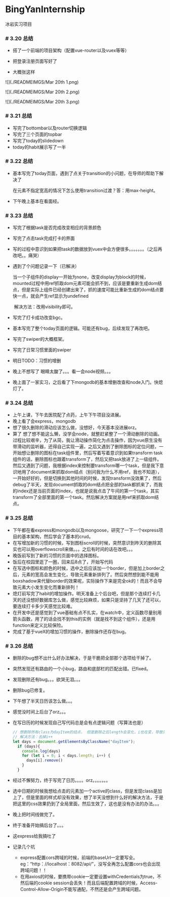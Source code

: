 # BingYanInternship
冰岩实习项目





### # 3.20 总结

- 搭了一个前端的项目架构（配置vue-router以及vuex等等）
- 把登录注册页面写好了

- 大概张这样

![](./READMEIMGS/Mar 20th 1.png)

![](./READMEIMGS/Mar 20th 2.png)

![](./READMEIMGS/Mar 20th 3.png)





### # 3.21 总结

- 写完了bottombar以及router切换逻辑
- 写完了三个页面的topbar
- 写完了today的slidedown
- today的habit展示写了一半





### # 3.22 总结

- 基本写完了today页面，遇到了点关于transition的小问题，在导师的帮助下解决了

  在元素不指定宽高的情况下怎么使用transition过渡？答：用max-height。

- 下午晚上基本在看面经。





### # 3.23 总结

- 写完了根据task是否完成改变相应的背景颜色

- 写完了点击task完成打卡的界面

- 写的过程中意识到如果把task的数据放到vuex中会方便很多。。。。。。。（之后再改吧。。痛哭）

- 遇到了个问题记录一下（已解决）

  ​		当一个子组件的display一开始为none，改变display为block的时候，mounted过程中用ref抓取dom元素可能会抓不到，应该是要重新生成dom结点，但是实际上组件已经创建出来了，抓的速度可能比重新生成的dom结点要快一点，就会产生ref显示为undefined

  ​		解决方法：改用visibility即可。

- 写完了打卡成功改变bgc。

- 基本写完了整个today页面的逻辑。可能还有bug，后续发现了再改吧。

- 写完了swiper的大概框架。

- 写完了日常习惯里面的swiper

- 明日TODO：习惯的增删

- 晚上不想写了 眼睛太酸了。。。看一会node视频。。。

- 晚上面了一家实习，之后看了下mongodb的基本增删改查和node入门。快熄灯了。



### # 3.24 总结

- 上午上课，下午去医院配了点药，上午下午项目没进展。
- 晚上看了会express，mongodb
- 想了很久删除的滑动应该怎么做，没想好，今天基本没进展orz。
- 算了 想了想不能这么懒，没学会node，就整赶紧整了一个滑动删除的动画。过程比较艰辛，为了从简，我让滑动操作简化为点击操作，因为vue原生没有带滑动的监听器，还得自己实现一遍，之后又遇到了删除图标的定位问题，一开始想让删除的图标在task组件里，然后写着写着意识到如果transform task组件的话，删除图标也跟着transform了，然后又把task放进了上一级组件。然后又遇到了问题，我根据index来控制要transform哪一个task，但是我下意识地用了document来抓取dom结点（别问我为什么不用ref，我也不知道），一开始好好的，但是切换到其他时间的时候，发现transform没效果了，然后debug了半天，发现document抓取的dom结点把全部的task都抓来了，而我的index还是当前页面的index，也就是说我点击了午间的第一个task，其实transform了全部里面的第一个task。然后解决方案就是用ref来抓取dom结点。



### # 3.25 总结

- 下午都在看express和mongodb以及mongoose，研究了一下一个express项目的基本架构，然后学会了基本的crud。
- 在写增加新的习惯的时候，写到图标scroll的时候，突然意识到昨天的删除其实也可以用overflowscroll来做。。。之后有时间的话在改吧。。。
- 晚饭前写到了新的习惯的页面中的选择图标。
- 饭后在校园里逛了一圈，回来后8点了，开始写代码
- 在写选中图标和颜色的时候，选中之后应该加一个border，但是加上border之后，元素的宽高会发生变化，导致元素重新排列了。然后突然想到能不能用boxshadow来代替border的效果呢，实际操作下来是完全ok的！而且不会导致元素大小发生变化而重新排列！
- 熄灯前写完了habit的增加操作。明天准备上个后台吧，但是那个连续打卡几天的还没想好数据库怎么做，感觉比较麻烦，如果只是坚持了几天了还可以，要连续打卡多少天感觉比较难。
- 在开发中还是感觉到了vue基础有点不扎实，在watch中，定义函数尽量别用箭头函数，用了的话会找不到this的实例（就是找不到这个组件），还是用function来定义比较保险。
- 完成了基于vueX的增加习惯的操作，删除操作还存在bug。





### # 3.26 总结

- 删除的bug想不出什么好办法解决，于是干脆把全部那个选项给干掉了。
- 突然发现还有路由的一个小bug，路由和底部栏的匹配出错。已fixed。
- 发现删除还有bug。。。欲哭无泪。。。
- 删除bug已修复。

- 下午想了半天日历该怎么做。。。
- 感觉没时间上后台了orz。。。

- 在写日历的时候发现自己写代码总是会有点逻辑问题（写算法也是）

  ```javascript
  // 想删除所有class为dayItem的结点， 但是删除之后length会变化，i也在变，导致只删除了下表为双数的dom结点 ，一开始还以为是vue异步渲染dom结点的问题，用nextTick也没作用，debug了半天。。。     
  // 解决方法：去掉i++
  let days = document.getElementsByClassName("dayItem");
    if (days){
      console.log(days)
      for (let i = 0; i < days.length; i++) {
        days[i].remove()
      }
    }
  ```

- 经过不懈努力，终于写完了日历。。。。orz。。。。。。。

- 选中日期的时候我想给点击的元素加一个active的class，但是发现class是加上了，但是里面的样式却没有效果，想了半天没想到什么好的解决方法，于是把这里的css效果扔到了全局里面，然后生效了，这也是没有办法的办法。。。

- 晚上把时间线做完了。

- 终于准备开始搞后台了。。。

- 这express给我搞吐了

- 记录几个坑
  - express配置cors跨域的时候，前端的baseUrl一定要写全。eg：“http：//localhost：8082/api/”，没写全再怎么配置cors也会出现跨域问题！！
  - 在用axios的时候，要携带cookie一定要设置withCredentials为true，不然后端的cookie session会丢失！而且后端配置跨域的时候，Access-Control-Allow-Origin不能写通配，不然还是会产生跨域问题。